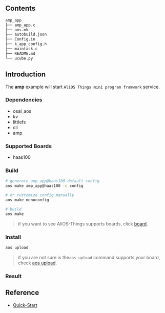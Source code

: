 ## Contents

```sh
amp_app
├── amp_app.c
├── aos.mk
├── autobuild.json
├── Config.in
├── k_app_config.h
├── maintask.c
├── README.md
└── ucube.py
```

## Introduction

The **amp** example will start `AliOS Things mini program framwork` service.

### Dependencies

* osal_aos
* kv
* littlefs
* cli
* amp

### Supported Boards

- haas100

### Build

```sh
# generate amp_app@haas100 default config
aos make amp_app@haas100 -c config

# or customize config manually
aos make menuconfig

# build
aos make
```

> if you want to see AliOS-Things supports boards, click [board](../../../board).

### Install

```sh
aos upload
```

> if you are not sure is the`aos upload` command supports your board, check [aos upload](../../../build/site_scons/upload).

### Result


## Reference

* [Quick-Start](https://github.com/alibaba/AliOS-Things/wiki/Quick-Start)
